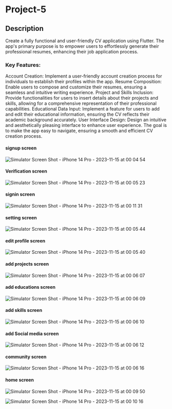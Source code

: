 # Project-5


## Description

Create a fully functional and user-friendly CV application using Flutter. The app's primary purpose is to empower users to effortlessly generate their professional resumes, enhancing their job application process.

### Key Features:

Account Creation: Implement a user-friendly account creation process for individuals to establish their profiles within the app.
Resume Composition: Enable users to compose and customize their resumes, ensuring a seamless and intuitive writing experience.
Project and Skills Inclusion: Provide functionalities for users to insert details about their projects and skills, allowing for a comprehensive representation of their professional capabilities.
Educational Data Input: Implement a feature for users to add and edit their educational information, ensuring the CV reflects their academic background accurately.
User Interface Design: Design an intuitive and aesthetically pleasing interface to enhance user experience. The goal is to make the app easy to navigate, ensuring a smooth and efficient CV creation process.


#### signup screen
![Simulator Screen Shot - iPhone 14 Pro - 2023-11-15 at 00 04 54](https://github.com/juman-m/Project-5/assets/78266559/e33d7eae-3f5d-4a7b-886e-e24942c660b2)

#### Verification screen
![Simulator Screen Shot - iPhone 14 Pro - 2023-11-15 at 00 05 23](https://github.com/juman-m/Project-5/assets/78266559/bfb87d43-3e68-45f6-8035-209156258c25)

#### signin screen
![Simulator Screen Shot - iPhone 14 Pro - 2023-11-15 at 00 11 31](https://github.com/juman-m/Project-5/assets/78266559/03cc6dcd-5a0b-467c-aeef-381fbbf625df)

#### setting screen
![Simulator Screen Shot - iPhone 14 Pro - 2023-11-15 at 00 05 44](https://github.com/juman-m/Project-5/assets/78266559/ac6d0197-d403-4833-bc49-df8d4076fd3f)

#### edit profile screen 
![Simulator Screen Shot - iPhone 14 Pro - 2023-11-15 at 00 05 40](https://github.com/juman-m/Project-5/assets/78266559/71514b75-53ea-41ba-97d9-8dfedac00b30)

#### add projects screen
![Simulator Screen Shot - iPhone 14 Pro - 2023-11-15 at 00 06 07](https://github.com/juman-m/Project-5/assets/78266559/f58d9af7-2252-46fa-a868-24e36f0785fa)

#### add educations screen
![Simulator Screen Shot - iPhone 14 Pro - 2023-11-15 at 00 06 09](https://github.com/juman-m/Project-5/assets/78266559/6d776988-8aa6-4ad7-a3b3-3ac0ab4715cf)


#### add skills screen
![Simulator Screen Shot - iPhone 14 Pro - 2023-11-15 at 00 06 10](https://github.com/juman-m/Project-5/assets/78266559/358f9ef7-6219-4cde-b641-a4501b86198f)

#### add Social media screen
![Simulator Screen Shot - iPhone 14 Pro - 2023-11-15 at 00 06 12](https://github.com/juman-m/Project-5/assets/78266559/a72947e1-08d1-4af0-b239-e4707b80d183)

#### community screen
![Simulator Screen Shot - iPhone 14 Pro - 2023-11-15 at 00 06 16](https://github.com/juman-m/Project-5/assets/78266559/61724cda-03b5-4f5c-9e86-7ecec6e5ffee)

#### home screen 
![Simulator Screen Shot - iPhone 14 Pro - 2023-11-15 at 00 09 50](https://github.com/juman-m/Project-5/assets/78266559/c4ac3a36-1cf6-4f4e-807f-c41fd595af60)

![Simulator Screen Shot - iPhone 14 Pro - 2023-11-15 at 00 10 16](https://github.com/juman-m/Project-5/assets/78266559/4947e946-786e-4fdb-8e2a-f08945460b85)
